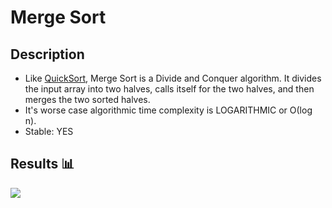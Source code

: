 Merge Sort
=======================

## Description

- Like [QuickSort](../QuickSort), Merge Sort is a Divide and Conquer algorithm. It divides the input array into two halves, calls itself for the two halves, and then merges the two sorted halves. 
- It's worse case algorithmic time complexity is LOGARITHMIC or Ο(log n).
- Stable: YES

## Results 📊

<img src="https://github.com/Vlajkovic01/Data-Structures-and-Algorithms-in-Java/blob/main/others/MergeSort.gif" align=center>
